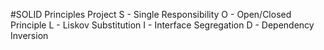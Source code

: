 #SOLID Principles Project
S - Single Responsibility
O - Open/Closed Principle
L - Liskov Substitution
I - Interface Segregation
D - Dependency Inversion